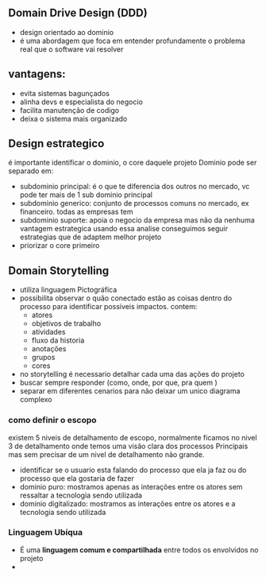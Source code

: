 ## Domain Drive Design (DDD)
- design orientado ao dominio
- é uma abordagem que foca em entender profundamente o problema real que o software vai resolver 

## vantagens:
 - evita sistemas bagunçados
 - alinha devs e especialista do negocio
 - facilita manutenção de codigo
 - deixa o sistema mais organizado


## Design estrategico
é importante identificar o dominio, o core daquele projeto
Dominio pode ser separado em:
- subdominio principal: é o que te diferencia dos outros no mercado, vc pode ter mais de 1 sub dominio principal
- subdominio generico: conjunto de processos comuns no mercado, ex financeiro. todas as empresas tem
- subdominio suporte: apoia o negocio da empresa mas não da nenhuma vantagem estrategica
usando essa analise conseguimos seguir estrategias que de adaptem melhor projeto
- priorizar o core primeiro 

## Domain Storytelling
- utiliza linguagem Pictográfica
- possibilita observar o quão conectado estão as coisas dentro do processo para identificar possiveis impactos.
contem:
	- atores
	- objetivos de trabalho
	- atividades 
	- fluxo da historia
	- anotações
	- grupos
	- cores
- no storytelling é necessario detalhar cada uma das ações do projeto
- buscar sempre responder (como, onde, por que, pra quem )
- separar em diferentes cenarios para não deixar um unico diagrama complexo

### como definir o escopo
existem 5 niveis de detalhamento de escopo, normalmente ficamos no nivel 3 de detalhamento onde temos uma visão clara dos processos Principais mas sem precisar de um nivel de detalhamento não grande.

- identificar se o usuario esta falando do processo que ela ja faz ou do processo que ela gostaria de fazer 
- dominio puro: mostramos apenas as interações entre os atores sem ressaltar a tecnologia sendo utilizada
- dominio digitalizado: mostramos as interações entre os atores e a tecnologia sendo utilizada

### Linguagem Ubíqua
- É uma **linguagem comum e compartilhada** entre todos os envolvidos no projeto
- 
<!--stackedit_data:
eyJoaXN0b3J5IjpbMTQ5ODIyMTkyMSwxNzk0OTc3NzAwLC03Mj
U1ODcyNjIsMTg5NzAyMzk1NCwtODAxNjc5Mjg3LC0xMzUzNDA4
MjA1LDIwODc0NDI1OTgsLTE0MzE0MjU1MjAsMjA4NzQ0MjU5OC
wxMzgxMzcwODUyLC0yNTg2NTQyOTYsMjEyMjY5NjYyNCwtMTc2
OTM3MTcxNCwyNTIwODUxOTVdfQ==
-->